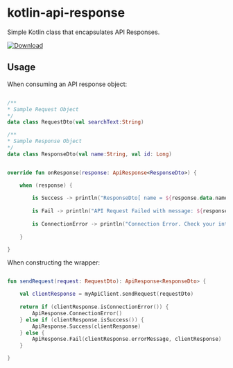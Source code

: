 # kotlin-api-response
Simple Kotlin class that encapsulates API Responses.

 [ ![Download](https://api.bintray.com/packages/rizzin/api-response/api-response-ktx/images/download.svg) ](https://bintray.com/rizzin/api-response/api-response-ktx/_latestVersion)

## Usage
When consuming an API response object:
```kotlin

/**
* Sample Request Object
*/
data class RequestDto(val searchText:String)

/**
* Sample Response Object
*/
data class ResponseDto(val name:String, val id: Long)


override fun onResponse(response: ApiResponse<ResponseDto>) {

    when (response) {
    
        is Success -> println("ResponseDto[ name = ${response.data.name}, id = ${response.data.id}]")
        
        is Fail -> println("API Request Failed with message: ${response.message}")
        
        is ConnectionError -> println("Connection Error. Check your internet connection and try again.")
    
    }

}

```

When constructing the wrapper:

```kotlin

fun sendRequest(request: RequestDto): ApiResponse<ResponseDto> {

    val clientResponse = myApiClient.sendRequest(requestDto)
    
    return if (clientResponse.isConnectionError()) {
        ApiResponse.ConnectionError()
    } else if (clientResponse.isSuccess()) {
        ApiResponse.Success(clientResponse)
    } else {
        ApiResponse.Fail(clientResponse.errorMessage, clientResponse)
    }

}

```
